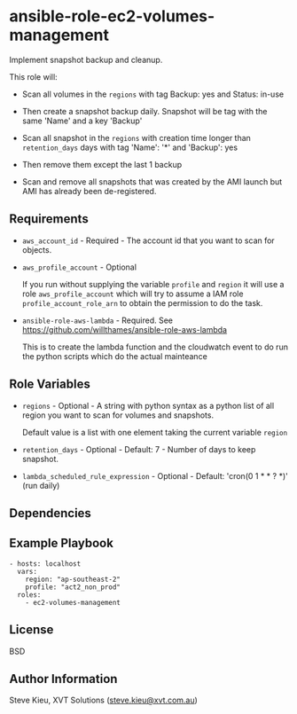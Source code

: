 ansible-role-ec2-volumes-management
=========

Implement snapshot backup and cleanup.

This role will:
- Scan all volumes in the `regions` with tag Backup: yes and Status: in-use
- Then create a snapshot backup daily. Snapshot will be tag with the same 'Name' and a key 'Backup'

- Scan all snapshot in the `regions` with creation time longer than `retention_days` days with tag 'Name': '\*' and 'Backup': yes
- Then remove them except the last 1 backup

- Scan and remove all snapshots that was created by the AMI launch but AMI has already been de-registered.

Requirements
------------

- `aws_account_id` - Required - The account id that you want to scan for objects.

- `aws_profile_account` - Optional

  If you run without supplying the variable `profile` and `region` it will use a role
  `aws_profile_account` which will try to assume a IAM role
  `profile_account_role_arn` to obtain the permission to do the task.

- `ansible-role-aws-lambda` - Required. See https://github.com/willthames/ansible-role-aws-lambda

  This is to create the lambda function and the cloudwatch event to do run the
  python scripts which do the actual mainteance


Role Variables
--------------

- `regions` - Optional - A string with python syntax as a python list of all
  region you want to scan for volumes and snapshots.

  Default value is a list with one element taking the current variable `region`

- `retention_days` - Optional - Default: 7 - Number of days to keep snapshot.

- `lambda_scheduled_rule_expression` - Optional - Default: 'cron(0 1 \* \* ? \*)' (run daily)


Dependencies
------------


Example Playbook
----------------

```
- hosts: localhost
  vars:
    region: "ap-southeast-2"
    profile: "act2_non_prod"
  roles:
    - ec2-volumes-management
```

License
-------

BSD

Author Information
------------------

Steve Kieu, XVT Solutions (steve.kieu@xvt.com.au)

